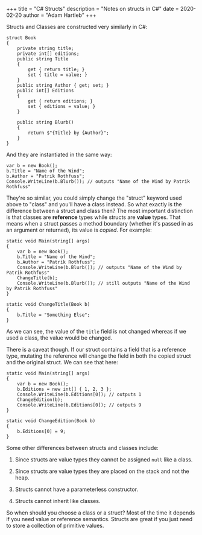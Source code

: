 +++
title = "C# Structs"
description = "Notes on structs in C#"
date = 2020-02-20
author = "Adam Hartleb"
+++

Structs and Classes are constructed very similarly in C#:

```
struct Book
{
    private string title;
    private int[] editions;
    public string Title
    {
        get { return title; }
        set { title = value; }
    }
    public string Author { get; set; }
    public int[] Editions
    {
        get { return editions; }
        set { editions = value; }
    }

    public string Blurb()
    {
        return $"{Title} by {Author}";
    }
}
```

And they are instantiated in the same way:

```
var b = new Book();
b.Title = "Name of the Wind";
b.Author = "Patrik Rothfuss";
Console.WriteLine(b.Blurb()); // outputs "Name of the Wind by Patrik Rothfuss"
```

They're so similar, you could simply change the "struct" keyword used above to "class" and you'll have a class instead. So what exactly is the difference between a struct and class then? The most important distinction is that classes are **reference** types while structs are **value** types. That means when a struct passes a method boundary (whether it's passed in as an argument or returned), its value is _copied_. For example:

```
static void Main(string[] args)
{
    var b = new Book();
    b.Title = "Name of the Wind";
    b.Author = "Patrik Rothfuss";
    Console.WriteLine(b.Blurb()); // outputs "Name of the Wind by Patrik Rothfuss"
    ChangeTitle(b);
    Console.WriteLine(b.Blurb()); // still outputs "Name of the Wind by Patrik Rothfuss"
}

static void ChangeTitle(Book b)
{
    b.Title = "Something Else";
}
```

As we can see, the value of the `title` field is not changed whereas if we used a class, the value would be changed.

There is a caveat though. If our struct contains a field that is a reference type, mutating the reference will change the field in both the copied struct and the original struct. We can see that here:

```
static void Main(string[] args)
{
    var b = new Book();
    b.Editions = new int[] { 1, 2, 3 };
    Console.WriteLine(b.Editions[0]); // outputs 1
    ChangeEdition(b);
    Console.WriteLine(b.Editions[0]); // outputs 9
}

static void ChangeEdition(Book b)
{
    b.Editions[0] = 9;
}
```

Some other differences between structs and classes include:

1. Since structs are value types they cannot be assigned `null` like a class.

2. Since structs are value types they are placed on the stack and not the heap.

3. Structs cannot have a parameterless constructor.

4. Structs cannot inherit like classes.

So when should you choose a class or a struct? Most of the time it depends if you need value or reference semantics. Structs are great if you just need to store a collection of primitive values.
